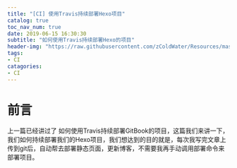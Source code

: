 ```yaml
---
title: "[CI] 使用Travis持续部署Hexo项目"
catalog: true
toc_nav_num: true
date: 2019-06-15 16:30:30
subtitle: "如何使用Travis持续部署Hexo的项目"
header-img: "https://raw.githubusercontent.com/zColdWater/Resources/master/Images/cover.jpg"
tags:
- CI
catagories:
- CI
---
```


前言
=======

上一篇已经讲过了 如何使用Travis持续部署GitBook的项目，这篇我们来讲一下，我们如何持续部署我们的Hexo项目，我们想达到的目的就是，每次我写完文章上传到git后，自动帮去部署静态页面，更新博客，不需要我再手动调用部署命令来部署项目。


